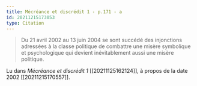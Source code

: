 ```yaml
---
title: Mécréance et discrédit 1 - p.171 - a
id: 20211215173053
type: Citation
---
```


> Du 21 avril 2002 au 13 juin 2004 se sont succédé des injonctions adressées à la classe politique de combattre une misère symbolique et psychologique qui devient inévitablement aussi une misère politique.

Lu dans *Mécréance et discrédit 1* [[20211125162124]], à propos de la date 2002 [[20211215170557]].